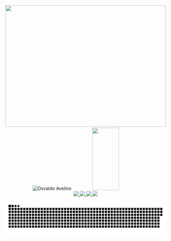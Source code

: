 <img src="https://user-images.githubusercontent.com/74038190/212749447-bfb7e725-6987-49d9-ae85-2015e3e7cc41.gif" width="100%" height="380">

<!-- I am Osvaldo Avelino, Fullstack -->

<div align="center">
  <img width="49%" height="195px" src="https://github-readme-stats.vercel.app/api?username=osvaldophd&show_icons=true&theme=radical&bg_color=0d1117&include_all_commits=true&count_private=true&hide_border=true" alt="Osvaldo Avelino" />
  <img width="41%" height="195px" src="https://github-readme-stats.vercel.app/api/top-langs/?username=osvaldophd&layout=compact&langs_count=7&theme=radical&bg_color=0d1117&hide_border=true"/>
</div>

<div align="center">
  <a href="https://www.facebook.com/osvaldoPhD" target="_blank">
  <img src="https://img.shields.io/badge/-Facebook-%234C68D7?style=for-the-badge&logo=facebook&logoColor=white">
  </a>
  
  <a href="https://www.instagram.com/phdosvaldo/" target="_blank">
  <img src="https://img.shields.io/badge/-Instagram-%238A3AB9?style=for-the-badge&logo=instagram&logoColor=white">
  </a>
  
  <a href = "mailto:phdosvaldoavelino@gmail.com" target="_blank">
  <img src="https://img.shields.io/badge/-Gmail-%23DB4A39?style=for-the-badge&logo=gmail&logoColor=white">
  </a>

  <a href="https://www.linkedin.com/in/osvaldo-avelino-065a66184/" target="_blank">
  <img src="https://img.shields.io/badge/-LinkedIn-%230E76A8?style=for-the-badge&logo=linkedin&logoColor=white">
  </a>
  
  ![Snake animation](https://github.com/osvaldophd/osvaldophd/blob/output/github-contribution-grid-snake.svg)
  
</div>
